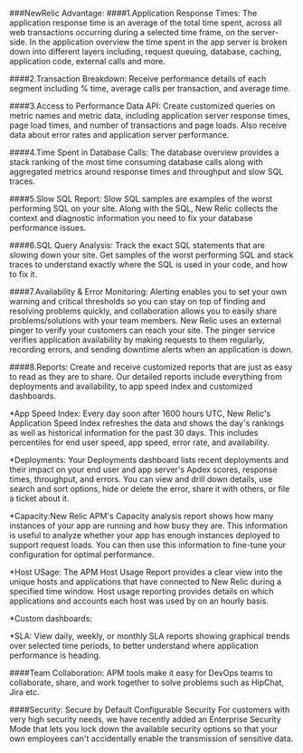 ###NewRelic Advantage:
####1.Application Response Times:
The application response time is an average of the total time spent, across all web transactions occurring during a selected time frame, on the server-side. In the application overview the time spent in the app server is broken down into different layers including, request queuing, database, caching, application code, external calls and more.

####2.Transaction Breakdown:
Receive performance details of each segment including % time, average calls per transaction, and average time.

####3.Access to Performance Data API:
Create customized queries on metric names and metric data, including application server response times, page load times, and number of transactions and page loads. Also receive data about error rates and application server performance.

####4.Time Spent in Database Calls:
The database overview provides a stack ranking of the most time consuming database calls along with aggregated metrics around response times and throughput and slow SQL traces.

####5.Slow SQL Report:
Slow SQL samples are examples of the worst performing SQL on your site. Along with the SQL, New Relic collects the context and diagnostic information you need to fix your database performance issues.

####6.SQL Query Analysis:
Track the exact SQL statements that are slowing down your site. Get samples of the worst performing SQL and stack traces to understand exactly where the SQL is used in your code, and how to fix it.

####7.Availability & Error Monitoring:
Alerting enables you to set your own warning and critical thresholds so you can stay on top of finding and resolving problems quickly, and collaboration allows you to easily share problems/solutions with your team members.
New Relic uses an external pinger to verify your customers can reach your site. The pinger service verifies application availability by making requests to them regularly, recording errors, and sending downtime alerts when an application is down.

####8.Reports:
Create and receive customized reports that are just as easy to read as they are to share. Our detailed reports include everything from deployments and availability, to app speed index and customized dashboards.

*App Speed Index: Every day soon after 1600 hours UTC, New Relic's Application Speed Index refreshes the data and shows the day's rankings as well as historical information for the past 30 days. This includes percentiles for end user speed, app speed, error rate, and availability.

*Deployments: Your Deployments dashboard lists recent deployments and their impact on your end user and app server's Apdex scores, response times, throughput, and errors. You can view and drill down details, use search and sort options, hide or delete the error, share it with others, or file a ticket about it.

*Capacity:New Relic APM's Capacity analysis report shows how many instances of your app are running and how busy they are. This information is useful to analyze whether your app has enough instances deployed to support request loads. You can then use this information to fine-tune your configuration for optimal performance.

*Host USage: The APM Host Usage Report provides a clear view into the unique hosts and applications that have connected to New Relic during a specified time window. Host usage reporting provides details on which applications and accounts each host was used by on an hourly basis.

*Custom dashboards: 

*SLA: View daily, weekly, or monthly SLA reports showing graphical trends over selected time periods, to better understand where application performance is heading. 

####Team Collaboration: 
APM tools make it easy for DevOps teams to collaborate, share, and work together to solve problems such as HipChat, Jira etc.

####Security:
Secure by Default
Configurable Security
For customers with very high security needs, we have recently added an Enterprise Security Mode that lets you lock down the available security options so that your own employees can't accidentally enable the transmission of sensitive data.


